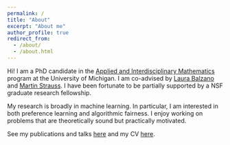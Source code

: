 ```yaml
---
permalink: /
title: "About"
excerpt: "About me"
author_profile: true
redirect_from: 
  - /about/
  - /about.html
---
```


Hi! I am a PhD candidate in the [Applied and Interdisciplinary Mathematics](https://lsa.umich.edu/math/graduates/ph-d-programs/applied-and-interdisciplinary-mathematics--aim-.html) program at the University of Michigan. I am co-advised by [Laura Balzano](http://web.eecs.umich.edu/~girasole/) and [Martin Strauss](http://web.eecs.umich.edu/~martinjs/). I have been fortunate to be partially supported by a NSF graduate research fellowship.

My research is broadly in machine learning. In particular, I am interested in both preference learning and algorithmic fairness. I enjoy working on problems that are theoretically sound but practically motivated.

See my publications and talks [here](https://amandarg.github.io/publications/) and my CV [here](https://amandarg.github.io/cv/).
